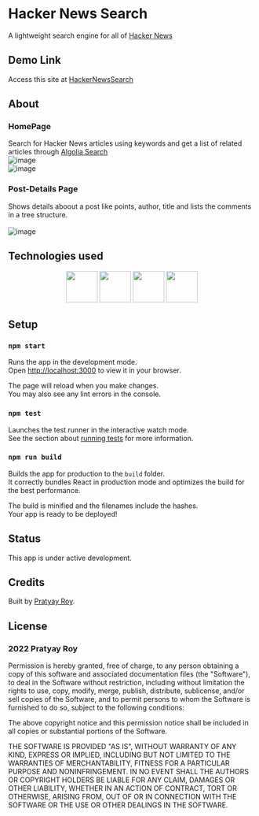# Hacker News Search

A lightweight search engine for all of [Hacker News](https://news.ycombinator.com/)

## Demo Link 

Access this site at [HackerNewsSearch](https://hacker-news-search-murex.vercel.app/)

## About

### HomePage

Search for Hacker News articles using keywords and get a list of related articles through [Algolia Search](https://hn.algolia.com)
<br>
![image](https://user-images.githubusercontent.com/59203815/185497238-db3b4103-1d13-43ec-941d-61d16d33c2dd.png)
<br>
![image](https://user-images.githubusercontent.com/59203815/185497318-b44b6cf0-283c-4260-933a-f102c10a8e07.png)
<br>

### Post-Details Page

Shows details aboout a post like points, author, title and lists the comments in a tree structure.
<br><br>
![image](https://user-images.githubusercontent.com/59203815/185540789-4edb60df-37a7-42d0-a9a2-e395f572ce93.png)
<br>

## Technologies used
<p align="center">
<img src="https://upload.wikimedia.org/wikipedia/commons/thumb/a/a7/React-icon.svg/1200px-React-icon.svg.png" height="64px">
<img src="https://cdn-icons-png.flaticon.com/512/919/919826.png" height="64px">
<img src="https://avatars.githubusercontent.com/u/1505683?s=200&v=4" height="64px">
<img src="https://miro.medium.com/max/1000/0*VngHB5NTZv5gM7Zv.jpeg" height="64px">
</p>

## Setup

### `npm start`

Runs the app in the development mode.\
Open [http://localhost:3000](http://localhost:3000) to view it in your browser.

The page will reload when you make changes.\
You may also see any lint errors in the console.

### `npm test`

Launches the test runner in the interactive watch mode.\
See the section about [running tests](https://facebook.github.io/create-react-app/docs/running-tests) for more information.

### `npm run build`

Builds the app for production to the `build` folder.\
It correctly bundles React in production mode and optimizes the build for the best performance.

The build is minified and the filenames include the hashes.\
Your app is ready to be deployed!

## Status

This app is under active development.

## Credits

Built by [Pratyay Roy](https://github.com/DarkFalc0n).


## License

### 2022 Pratyay Roy

Permission is hereby granted, free of charge, to any person obtaining a copy of this software and associated documentation files (the "Software"), to deal in the Software without restriction, including without limitation the rights to use, copy, modify, merge, publish, distribute, sublicense, and/or sell copies of the Software, and to permit persons to whom the Software is furnished to do so, subject to the following conditions:

The above copyright notice and this permission notice shall be included in all copies or substantial portions of the Software.

THE SOFTWARE IS PROVIDED "AS IS", WITHOUT WARRANTY OF ANY KIND, EXPRESS OR IMPLIED, INCLUDING BUT NOT LIMITED TO THE WARRANTIES OF MERCHANTABILITY, FITNESS FOR A PARTICULAR PURPOSE AND NONINFRINGEMENT. IN NO EVENT SHALL THE AUTHORS OR COPYRIGHT HOLDERS BE LIABLE FOR ANY CLAIM, DAMAGES OR OTHER LIABILITY, WHETHER IN AN ACTION OF CONTRACT, TORT OR OTHERWISE, ARISING FROM, OUT OF OR IN CONNECTION WITH THE SOFTWARE OR THE USE OR OTHER DEALINGS IN THE SOFTWARE.

